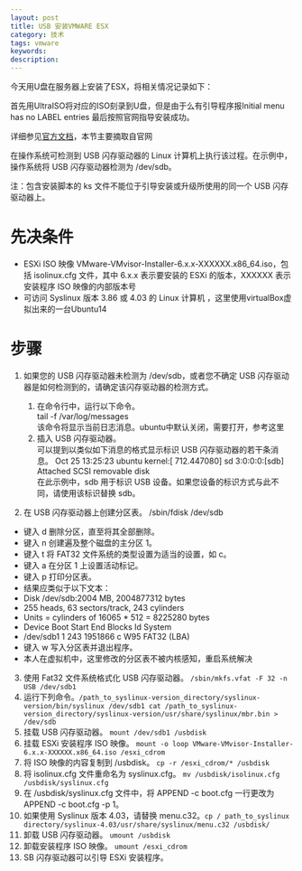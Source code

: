 ```yaml
---
layout: post
title: USB 安装VMWARE ESX
category: 技术
tags: vmware
keywords: 
description: 
---
```


今天用U盘在服务器上安装了ESX，将相关情况记录如下：

首先用UltraISO将对应的ISO刻录到U盘，但是由于么有引导程序报Initial menu has no LABEL entries
最后按照官网指导安装成功。


详细参见[官方文档](http://pubs.vmware.com/vsphere-60/index.jsp#com.vmware.vsphere.install.doc/GUID-33C3E7D5-20D0-4F84-B2E3-5CD33D32EAA8.html)，本节主要摘取自官网

在操作系统可检测到 USB 闪存驱动器的 Linux 计算机上执行该过程。在示例中，操作系统将 USB 闪存驱动器检测为 /dev/sdb。

注：包含安装脚本的 ks 文件不能位于引导安装或升级所使用的同一个 USB 闪存驱动器上。

# 先决条件 #

- ESXi ISO 映像 VMware-VMvisor-Installer-6.x.x-XXXXXX.x86_64.iso，包括 isolinux.cfg 文件，其中 6.x.x 表示要安装的 ESXi 的版本，XXXXXX 表示安装程序 ISO 映像的内部版本号
- 可访问 Syslinux 版本 3.86 或 4.03 的 Linux 计算机 ，这里使用virtualBox虚拟出来的一台Ubuntu14

# 步骤 #

1. 如果您的 USB 闪存驱动器未检测为 /dev/sdb，或者您不确定 USB 闪存驱动器是如何检测到的，请确定该闪存驱动器的检测方式。
	1. 在命令行中，运行以下命令。  
       tail -f /var/log/messages  
       该命令将显示当前日志消息。ubuntu中默认关闭，需要打开，参考这里
	2. 插入 USB 闪存驱动器。  
       可以提到以类似如下消息的格式显示标识 USB 闪存驱动器的若干条消息。
       Oct 25 13:25:23 ubuntu kernel:[ 712.447080] sd 3:0:0:0:[sdb] Attached SCSI removable disk  
       在此示例中，sdb 用于标识 USB 设备。如果您设备的标识方式与此不同，请使用该标识替换 sdb。

2. 在 USB 闪存驱动器上创建分区表。
  /sbin/fdisk /dev/sdb
- 键入 d 删除分区，直至将其全部删除。
- 键入 n 创建遍及整个磁盘的主分区 1。
- 键入 t 将 FAT32 文件系统的类型设置为适当的设置，如 c。
- 键入 a 在分区 1 上设置活动标记。
- 键入 p 打印分区表。
- 结果应类似于以下文本：
- Disk /dev/sdb:2004 MB, 2004877312 bytes
- 255 heads, 63 sectors/track, 243 cylinders
- Units = cylinders of 16065 * 512 = 8225280 bytes
- Device Boot Start End Blocks Id System
- /dev/sdb1 1 243 1951866 c W95 FAT32 (LBA)
- 键入 w 写入分区表并退出程序。
- 本人在虚拟机中，这里修改的分区表不被内核感知，重启系统解决

3. 使用 Fat32 文件系统格式化 USB 闪存驱动器。   `/sbin/mkfs.vfat -F 32 -n USB /dev/sdb1`
4. 运行下列命令。`/path_to_syslinux-version_directory/syslinux-version/bin/syslinux /dev/sdb1 cat /path_to_syslinux-version_directory/syslinux-version/usr/share/syslinux/mbr.bin > /dev/sdb`
5. 挂载 USB 闪存驱动器。    `mount /dev/sdb1 /usbdisk`
6. 挂载 ESXi 安装程序 ISO 映像。    `mount -o loop VMware-VMvisor-Installer-6.x.x-XXXXXX.x86_64.iso /esxi_cdrom`
7. 将 ISO 映像的内容复制到 /usbdisk。 `cp -r /esxi_cdrom/* /usbdisk`
8. 将 isolinux.cfg 文件重命名为 syslinux.cfg。    `mv /usbdisk/isolinux.cfg /usbdisk/syslinux.cfg`
9. 在 /usbdisk/syslinux.cfg 文件中，将 APPEND -c boot.cfg 一行更改为 APPEND -c boot.cfg -p 1。
10. 如果使用 Syslinux 版本 4.03，请替换 menu.c32。`cp / path_to_syslinux directory/syslinux-4.03/usr/share/syslinux/menu.c32 /usbdisk/`
11. 卸载 USB 闪存驱动器。    `umount /usbdisk`
12. 卸载安装程序 ISO 映像。    `umount /esxi_cdrom`
13. SB 闪存驱动器可以引导 ESXi 安装程序。